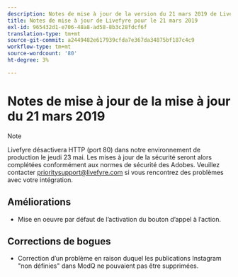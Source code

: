 ```yaml
---
description: Notes de mise à jour de la version du 21 mars 2019 de Livefyre.
title: Notes de mise à jour de Livefyre pour le 21 mars 2019
exl-id: 965432d1-e706-48a8-ad58-8b3c28fdcf6f
translation-type: tm+mt
source-git-commit: a2449482e617939cfda7e367da34875bf187c4c9
workflow-type: tm+mt
source-wordcount: '80'
ht-degree: 3%

---
```


# Notes de mise à jour de la mise à jour du 21 mars 2019

>[!NOTE]
>
>Livefyre désactivera HTTP (port 80) dans notre environnement de production le jeudi 23 mai.  Les mises à jour de la sécurité seront alors complétées conformément aux normes de sécurité des Adobes.  Veuillez contacter [prioritysupport@livefyre.com](mailto:prioritysupport@livefyre.com) si vous rencontrez des problèmes avec votre intégration.

## Améliorations

* Mise en oeuvre par défaut de l’activation du bouton d’appel à l’action.


## Corrections de bogues

* Correction d’un problème en raison duquel les publications Instagram &quot;non définies&quot; dans ModQ ne pouvaient pas être supprimées.
